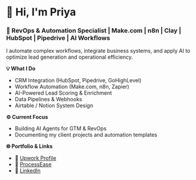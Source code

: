 # 👋 Hi, I'm Priya  
### 🚀 RevOps & Automation Specialist | Make.com | n8n | Clay | HubSpot | Pipedrive | AI Workflows  

I automate complex workflows, integrate business systems, and apply AI to optimize lead generation and operational efficiency.

**💡 What I Do**
- CRM Integration (HubSpot, Pipedrive, GoHighLevel)
- Workflow Automation (Make.com, n8n, Zapier)
- AI-Powered Lead Scoring & Enrichment
- Data Pipelines & Webhooks
- Airtable / Notion System Design

**⚙️ Current Focus**
- Building AI Agents for GTM & RevOps
- Documenting my client projects and automation templates

**🌐 Portfolio & Links**
- 🔗 [Upwork Profile](https://www.upwork.com/freelancers/~015653602ca6cd7895)
- 🧠 [ProcessEase](https://www.priyajain.tech/)
- 💼 [LinkedIn](https://www.linkedin.com/in/priyajaintech/)

